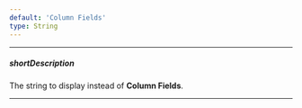 ```yaml
---
default: 'Column Fields'
type: String
---
```

---
##### shortDescription
The string to display instead of **Column Fields**.

---
